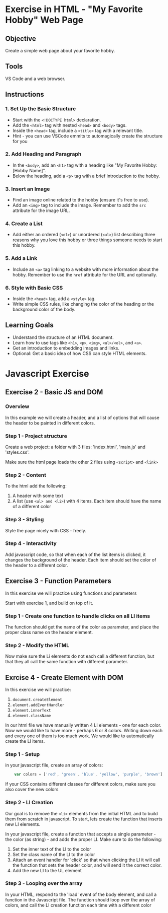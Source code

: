 # Exercise in HTML - "My Favorite Hobby" Web Page

## Objective
Create a simple web page about your favorite hobby.

## Tools
VS Code and a web browser.

## Instructions
### 1. Set Up the Basic Structure
- Start with the `<!DOCTYPE html>` declaration.
- Add the `<html>` tag with nested `<head>` and `<body>` tags.
- Inside the `<head>` tag, include a `<title>` tag with a relevant title.
- Hint - you can use VSCode emmits to automagically create the structure for you

### 2. Add Heading and Paragraph
- In the `<body>`, add an `<h1>` tag with a heading like "My Favorite Hobby: [Hobby Name]".
- Below the heading, add a `<p>` tag with a brief introduction to the hobby.

### 3. Insert an Image
- Find an image online related to the hobby (ensure it's free to use).
- Add an `<img>` tag to include the image. Remember to add the `src` attribute for the image URL.

### 4. Create a List
- Add either an ordered (`<ol>`) or unordered (`<ul>`) list describing three reasons why you love this hobby or three things someone needs to start this hobby.

### 5. Add a Link
- Include an `<a>` tag linking to a website with more information about the hobby. Remember to use the `href` attribute for the URL and optionally.

### 6. Style with Basic CSS 
- Inside the `<head>` tag, add a `<style>` tag.
- Write simple CSS rules, like changing the color of the heading or the background color of the body.

## Learning Goals
- Understand the structure of an HTML document.
- Learn how to use tags like `<h1>`, `<p>`, `<img>`, `<ul>/<ol>`, and `<a>`.
- Get an introduction to embedding images and links.
- Optional: Get a basic idea of how CSS can style HTML elements.


# Javascript Exercise

## Exercise 2 - Basic JS and DOM
### Overview
In this example we will create a header, and a list of options that will cause the header to be painted in different colors.

### Step 1 - Project structure
Create a web project: a folder with 3 files: 'index.html', 'main.js' and 'styles.css'. 

Make sure the html page loads the other 2 files using `<script>` and `<link>`

### Step 2 - Content
To the html add the following: 
1. A header with some text
2. A list (use `<ul> and <li>`) with 4 items. Each item should have the name of a different color

### Step 3 - Styling
Style the page nicely with CSS - freely.

### Step 4 - Interactivity
Add javascript code, so that when each of the list items is clicked, it changes the background of the header. Each item should set the color of the header to a different color.


## Exercise 3 - Function Parameters
In this exercise we will practice using functions and parameters

Start with exercise 1, and build on top of it.

### Step 1 - Create one function to handle clicks on all LI items
The function should get the name of the color as parameter, and place the proper class name on the header element.

### Step 2 - Modify the HTML
Now make sure the Li elements do not each call a different function, but that they all call the same function with different parameter.

## Exrcise 4 - Create Element with DOM
In this exercise we will practice: 
1. `document.createElement`
2. `element.addEventHandler`
3. `element.innerText`
4. `element.className`

In our html file we have manually written 4 LI elements - one for each color. Now we would like to have more - perhaps 6 or 8 colors. Writing down each and every one of them is too much work. We would like to automatically create the LI items.

### Step 1 - Setup
in your javascript file, create an array of colors: 
```javascript
    var colors = ['red', 'green', 'blue', 'yellow', 'purple', 'brown'];
```

If your CSS contains different classes for different colors, make sure you also cover the new colors

### Step 2 - LI Creation
Our goal is to remove the `<li>` elements from the initial HTML and to build them from scratch in javascript. To start, lets create the function that inserts new LI elements.

In your javascript file, create a function that accepts a single parameter - the color (as string) - and adds the proper LI. Make sure to do the following:
1. Set the inner text of the LI to the color
2. Set the class name of the LI to the color
3. Attach an event handler for 'click' so that when clicking the LI it will call the function that sets the header color, and will send it the correct color.
4. Add the new LI to the UL element

### Step 3 - Looping over the array
In your HTML, respond to the 'load' event of the body element, and call a function in the Javascript file. 
The function should loop over the array of colors, and call the LI creation function each time with a different color


